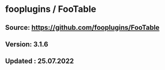 # fooplugins / FooTable

## Source: https://github.com/fooplugins/FooTable

## Version: 3.1.6

## Updated : 25.07.2022